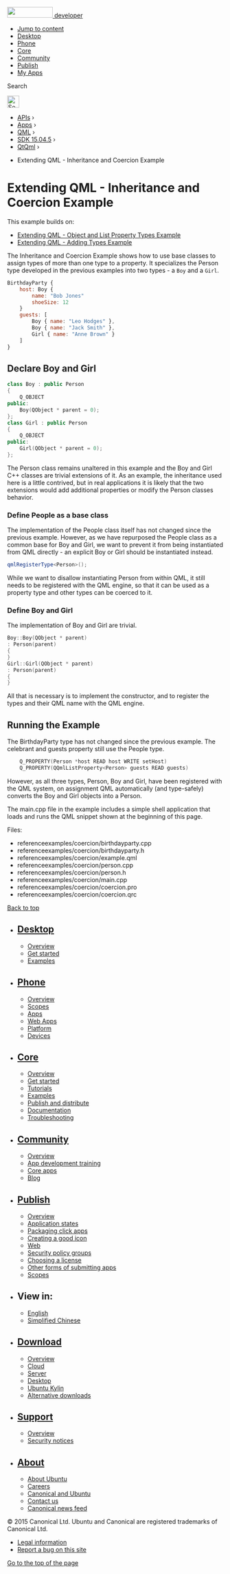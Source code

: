 <a href="https://developer.ubuntu.com/" class="logo-ubuntu"><img src="https://developer.ubuntu.com/assets/sites/ubuntu/latest/u/img/logos/logo-ubuntu-orange.svg" width="106" height="25" /> <span>developer</span></a>

-   [Jump to content](index.html#main-content)
-   [Desktop](https://developer.ubuntu.com/en/desktop/)
-   [Phone](https://developer.ubuntu.com/en/phone/)
-   [Core](https://developer.ubuntu.com/core)
-   [Community](https://developer.ubuntu.com/en/community/)
-   [Publish](https://developer.ubuntu.com/en/publish/)
-   [My Apps](https://myapps.developer.ubuntu.com/)

Search

<img src="https://developer.ubuntu.com/assets/sites/ubuntu/latest/u/img/search-white.svg" alt="Search" height="28" />

-   [APIs](../../../../index.html) ›
-   [Apps](../../../index.html) ›
-   [QML](../../index.html) ›
-   <a href="../index.html" class="sub-nav-item">SDK 15.04.5</a> ›
-   <a href="../QtQml/index.html" class="sub-nav-item">QtQml</a> ›

<!-- -->

-   Extending QML - Inheritance and Coercion Example

Extending QML - Inheritance and Coercion Example
================================================

<span class="subtitle"></span>
<span id="details"></span>
This example builds on:

-   [Extending QML - Object and List Property Types Example](https://developer.ubuntu.com/api/apps/qml/sdk-15.04.5/QtQml.referenceexamples-properties/)
-   [Extending QML - Adding Types Example](https://developer.ubuntu.com/api/apps/qml/sdk-15.04.5/QtQml.referenceexamples-adding/)

The Inheritance and Coercion Example shows how to use base classes to assign types of more than one type to a property. It specializes the Person type developed in the previous examples into two types - a `Boy` and a `Girl`.

``` qml
BirthdayParty {
    host: Boy {
        name: "Bob Jones"
        shoeSize: 12
    }
    guests: [
        Boy { name: "Leo Hodges" },
        Boy { name: "Jack Smith" },
        Girl { name: "Anne Brown" }
    ]
}
```

<span id="declare-boy-and-girl"></span>
Declare Boy and Girl
--------------------

``` cpp
class Boy : public Person
{
    Q_OBJECT
public:
    Boy(QObject * parent = 0);
};
class Girl : public Person
{
    Q_OBJECT
public:
    Girl(QObject * parent = 0);
};
```

The Person class remains unaltered in this example and the Boy and Girl C++ classes are trivial extensions of it. As an example, the inheritance used here is a little contrived, but in real applications it is likely that the two extensions would add additional properties or modify the Person classes behavior.

<span id="define-people-as-a-base-class"></span>
### Define People as a base class

The implementation of the People class itself has not changed since the previous example. However, as we have repurposed the People class as a common base for Boy and Girl, we want to prevent it from being instantiated from QML directly - an explicit Boy or Girl should be instantiated instead.

``` cpp
qmlRegisterType<Person>();
```

While we want to disallow instantiating Person from within QML, it still needs to be registered with the QML engine, so that it can be used as a property type and other types can be coerced to it.

<span id="define-boy-and-girl"></span>
### Define Boy and Girl

The implementation of Boy and Girl are trivial.

``` cpp
Boy::Boy(QObject * parent)
: Person(parent)
{
}
Girl::Girl(QObject * parent)
: Person(parent)
{
}
```

All that is necessary is to implement the constructor, and to register the types and their QML name with the QML engine.

<span id="running-the-example"></span>
Running the Example
-------------------

The BirthdayParty type has not changed since the previous example. The celebrant and guests property still use the People type.

``` cpp
    Q_PROPERTY(Person *host READ host WRITE setHost)
    Q_PROPERTY(QQmlListProperty<Person> guests READ guests)
```

However, as all three types, Person, Boy and Girl, have been registered with the QML system, on assignment QML automatically (and type-safely) converts the Boy and Girl objects into a Person.

The main.cpp file in the example includes a simple shell application that loads and runs the QML snippet shown at the beginning of this page.

Files:

-   referenceexamples/coercion/birthdayparty.cpp
-   referenceexamples/coercion/birthdayparty.h
-   referenceexamples/coercion/example.qml
-   referenceexamples/coercion/person.cpp
-   referenceexamples/coercion/person.h
-   referenceexamples/coercion/main.cpp
-   referenceexamples/coercion/coercion.pro
-   referenceexamples/coercion/coercion.qrc

[Back to top](index.html#)

-   [Desktop](https://developer.ubuntu.com/en/desktop/)
    ---------------------------------------------------

    -   [Overview](https://developer.ubuntu.com/en/desktop/)
    -   [Get started](http://snapcraft.io/?utm_source=developer.ubuntu.com&utm_medium=devportal&utm_term=snaps%20snapcraft%20desktop&utm_content=menu&utm_campaign=duc_snappers)
    -   [Examples](https://github.com/ubuntu/snappy-playpen)

-   [Phone](https://developer.ubuntu.com/en/phone/)
    -----------------------------------------------

    -   [Overview](https://developer.ubuntu.com/en/phone/)
    -   [Scopes](https://developer.ubuntu.com/en/phone/scopes/)
    -   [Apps](https://developer.ubuntu.com/en/phone/apps/)
    -   [Web Apps](https://developer.ubuntu.com/en/phone/web/)
    -   [Platform](https://developer.ubuntu.com/en/phone/platform/)
    -   [Devices](https://developer.ubuntu.com/en/phone/devices/)

-   [Core](https://developer.ubuntu.com/core)
    -----------------------------------------

    -   [Overview](https://developer.ubuntu.com/core)
    -   [Get started](https://developer.ubuntu.com/core/get-started)
    -   [Tutorials](https://developer.ubuntu.com/core/tutorials)
    -   [Examples](https://developer.ubuntu.com/core/examples)
    -   [Publish and distribute](https://developer.ubuntu.com/core/publish-and-distribute)
    -   [Documentation](https://developer.ubuntu.com/core/documentation)
    -   [Troubleshooting](https://developer.ubuntu.com/core/troubleshooting)

-   [Community](https://developer.ubuntu.com/en/community/)
    -------------------------------------------------------

    -   [Overview](https://developer.ubuntu.com/en/community/)
    -   [App development training](https://developer.ubuntu.com/en/community/training/)
    -   [Core apps](https://developer.ubuntu.com/en/community/core-apps/)
    -   [Blog](https://developer.ubuntu.com/en/community/blog/)

-   [Publish](https://developer.ubuntu.com/en/publish/)
    ---------------------------------------------------

    -   [Overview](https://developer.ubuntu.com/en/publish/)
    -   [Application states](https://developer.ubuntu.com/en/publish/application-states/)
    -   [Packaging click apps](https://developer.ubuntu.com/en/publish/packaging-click-apps/)
    -   [Creating a good icon](https://developer.ubuntu.com/en/publish/creating-a-good-icon/)
    -   [Web](https://developer.ubuntu.com/en/publish/web/)
    -   [Security policy groups](https://developer.ubuntu.com/en/publish/security-policy-groups/)
    -   [Choosing a license](https://developer.ubuntu.com/en/publish/choosing-a-license/)
    -   [Other forms of submitting apps](https://developer.ubuntu.com/en/publish/other-forms-of-submitting-apps/)
    -   [Scopes](https://developer.ubuntu.com/en/publish/scopes/)

-   View in:
    --------

    -   [English](index.html "Change to language: English")
    -   [Simplified Chinese](index.html "Change to language: Simplified Chinese")

-   [Download](http://ubuntu.com/download/)
    ---------------------------------------

    -   [Overview](http://ubuntu.com/download)
    -   [Cloud](http://ubuntu.com/download/cloud)
    -   [Server](http://ubuntu.com/download/server)
    -   [Desktop](http://ubuntu.com/download/desktop)
    -   [Ubuntu Kylin](http://ubuntu.com/download/ubuntu-kylin)
    -   [Alternative downloads](http://ubuntu.com/download/alternative-downloads)

-   [Support](http://ubuntu.com/support/)
    -------------------------------------

    -   [Overview](http://ubuntu.com/support)
    -   [Security notices](http://www.ubuntu.com/usn/)

-   [About](http://ubuntu.com/about/)
    ---------------------------------

    -   [About Ubuntu](http://ubuntu.com/about/about-ubuntu)
    -   [Careers](http://www.canonical.com/careers)
    -   [Canonical and Ubuntu](http://ubuntu.com/about/canonical-and-ubuntu)
    -   [Contact us](http://ubuntu.com/about/contact-us)
    -   [Canonical news feed](http://insights.ubuntu.com/feed/)

© 2015 Canonical Ltd. Ubuntu and Canonical are registered trademarks of Canonical Ltd.

-   [Legal information](http://www.ubuntu.com/legal)
-   [Report a bug on this site](https://bugs.launchpad.net/developer-ubuntu-com/)

<span class="accessibility-aid">[Go to the top of the page](index.html#)</span>
